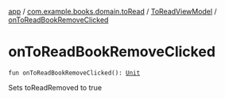[app](../../index.md) / [com.example.books.domain.toRead](../index.md) / [ToReadViewModel](index.md) / [onToReadBookRemoveClicked](./on-to-read-book-remove-clicked.md)

# onToReadBookRemoveClicked

`fun onToReadBookRemoveClicked(): `[`Unit`](https://kotlinlang.org/api/latest/jvm/stdlib/kotlin/-unit/index.html)

Sets toReadRemoved to true

